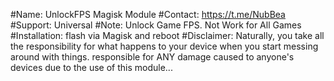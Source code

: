 #Name: UnlockFPS Magisk Module 
#Contact: https://t.me/NubBea 
#Support: Universal 
#Note: Unlock Game FPS. Not Work for All Games 
#Installation: flash via Magisk and reboot 
#Disclaimer: Naturally, you take all the responsibility for what happens to your device when you start messing around with things.
responsible for ANY damage caused to anyone's devices due to the use of this module...
